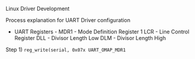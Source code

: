 Linux Driver Development

Process explanation for UART Driver configuration

- UART Registers - 
MDR1  -  Mode Definition Register 1
LCR   -  Line Control Register
DLL   -  Divisor Length Low
DLM   -  Divisor Length High




Step 1) `reg_write(serial, 0x07x UART_OMAP_MDR1`  

